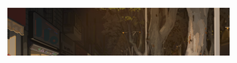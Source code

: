 ![Header Background](https://github.com/alterseren/alterserenity/blob/main/scr/headermd.png?raw=true)


